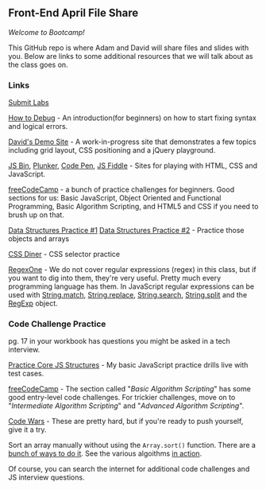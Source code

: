 ## Front-End April File Share
_Welcome to Bootcamp!_

This GitHub repo is where Adam and David will share files and slides with you. Below are links to some additional resources that we will talk about as the class goes on.

### Links

[Submit Labs](https://docs.google.com/forms/d/e/1FAIpQLSeUrJubHzo9UvrPgLKW5y0pJDuhR9XwR9yyapI2tTWsugChHw/viewform)

[How to Debug](https://developer.mozilla.org/en-US/docs/Learn/JavaScript/First_steps/What_went_wrong) - An introduction(for beginners) on how to start fixing syntax and logical errors.

[David's Demo Site](https://dwolverton.github.io/fe-demo/) - A work-in-progress site that demonstrates a few topics including grid layout, CSS positioning and a jQuery playground.

[JS Bin](http://jsbin.com), [Plunker](https://plnkr.co/), [Code Pen](https://codepen.io/), [JS Fiddle](https://jsfiddle.net/) - Sites for playing with HTML, CSS and JavaScript.

[freeCodeCamp](https://www.freecodecamp.com/map) - a bunch of practice challenges for beginners. Good sections for us: Basic JavaScript, Object Oriented and Functional Programming, Basic Algorithm Scripting, and HTML5 and CSS if you need to brush up on that.

[Data Structures Practice #1](https://dwolverton.github.io/jsviz/apps/practice/#/?sets=arrays,objects,arrays-of-objects&sourceUrl=practice.json)
[Data Structures Practice #2](https://dwolverton.github.io/jsviz/apps/practice/#/?sourceUrl=practice-with-start.json&sets=arrays,objects) - Practice those objects and arrays

[CSS Diner](http://flukeout.github.io/) - CSS selector practice

[RegexOne](https://regexone.com/) - We do not cover regular expressions (regex) in this class, but if you want to dig into them, they're very useful. Pretty much every programming language has them. In JavaScript regular expressions can be used with [String.match](https://developer.mozilla.org/en-US/docs/Web/JavaScript/Reference/Global_Objects/String/match), [String.replace](https://developer.mozilla.org/en-US/docs/Web/JavaScript/Reference/Global_Objects/String/replace), [String.search](https://developer.mozilla.org/en-US/docs/Web/JavaScript/Reference/Global_Objects/String/search), [String.split](https://developer.mozilla.org/en-US/docs/Web/JavaScript/Reference/Global_Objects/String/split) and the [RegExp](https://developer.mozilla.org/en-US/docs/Web/JavaScript/Reference/Global_Objects/RegExp) object.

### Code Challenge Practice
pg. 17 in your workbook has questions you might be asked in a tech interview.

[Practice Core JS Structures](https://dwolverton.github.io/javascript-challenges) - My basic JavaScript practice drills live with test cases.

[freeCodeCamp](https://www.freecodecamp.com/map) - The section called "*Basic Algorithm Scripting*" has some good entry-level code challenges. For trickier challenges, move on to "*Intermediate Algorithm Scripting*" and "*Advanced Algorithm Scripting*".

[Code Wars](https://www.codewars.com) - These are pretty hard, but if you're ready to push yourself, give it a try.

Sort an array manually without using the `Array.sort()` function. There are a [bunch of ways to do it](http://khan4019.github.io/front-end-Interview-Questions/sort.html#bubbleSort). See the various algoithms [in action](https://www.toptal.com/developers/sorting-algorithms/).

Of course, you can search the internet for additional code challenges and JS interview questions.
